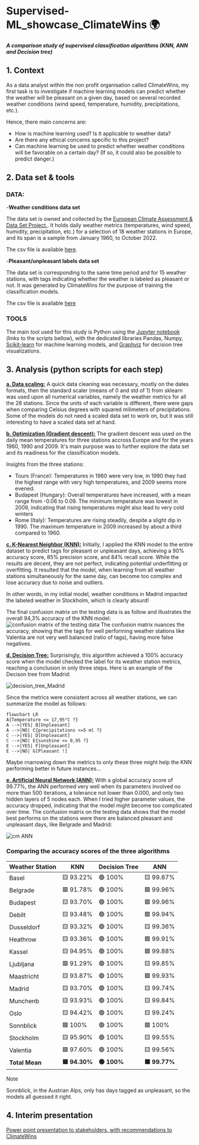 # Supervised-ML_showcase_ClimateWins :earth_africa:
***A comparison study of supervised classification algorithms (KNN, ANN and Decision tree)***

## 1. Context
As a data analyst within the non profit organisation called ClimateWins, my first task is to investigate if machine learning models can predict whether the weather will be pleasant on a given day, based on several recorded weather conditions (wind speed, temperature, humidity, precipitations, etc.). 

Hence, there main concerns are:
- How is machine learning used? Is it applicable to weather data?
- Are there any ethical concerns specific to this project?
- Can machine learning be used to predict whether weather conditions will be favorable on a certain day? (If so, it could also be possible to predict danger.)

## 2. Data set & tools
### DATA:
-**Weather conditions data set**

The data set is owned and collected by the [European Climate Assessment & Data Set Project.](https://www.ecad.eu/). It holds daily weather metrics (temperatures, wind speed, humidity, precipitation, etc.) for a selection of 18 weather stations in Europe, and its span is a sample from January 1960, to October 2022.

The csv file is available [here](https://s3.amazonaws.com/coach-courses-us/public/courses/da-spec-ml/Scripts/A1/Dataset-weather-prediction-dataset-processed.csv).

-**Pleasant/unpleasant labels data set**

The data set is corresponding to the same time period and for 15 weather stations, with tags indicating whether the weather is labeled as pleasant or not. It was generated by ClimateWins for the purpose of training the classification models.

The csv file is available [here](https://s3.amazonaws.com/coach-courses-us/public/courses/da-spec-ml/Scripts/A1/Dataset-Answers-Weather_Prediction_Pleasant_Weather.csv)

### TOOLS

The main tool used for this study is Python using the [Jupyter notebook](https://jupyter.org/) (links to the scripts bellow), with the dedicated libraries Pandas, Numpy, [Scikit-learn](https://scikit-learn.org/stable/) for machine learning models, and [Graphviz](https://graphviz.org/) for decision tree visualizations.

## 3. Analysis (python scripts for each step)

[**a. Data scaling:**](Scripts/1_Data_scaling.ipynb) A quick data cleaning was necessary, mostly on the dates formats, then the standard scaler (means of 0 and std of 1) from sklearn was used upon all numerical variables, namely the weather metrics for all the 28 stations. Since the units of each variable is different, there were gaps when comparing Celsius degrees with squared milimeters of precipitations. Some of the models do not need a scaled data set to work on, but it was still interesting to have a scaled data set at hand.

[**b. Optimization (Gradient descent):**](Scripts/2_Gradient-Descent-for-Temperatures_light.ipynb) The gradient descent was used on the daily mean temperatures for three stations accross Europe and for the years 1960, 1990 and 2009. It's main purpose was to further explore the data set and its readiness for the classification models.

Insights from the three stations:
- Tours (France): Temperatures in 1960 were very low, in 1990 they had the highest range with very high temperatures, and 2009 seems more evened.
- Budapest (Hungary): Overall temperatures have increased, with a mean range from -0.06 to 0.09. The minimum temperature was lowest in 2009, indicating that rising temperatures might also lead to very cold winters
- Rome (Italy): Temperatures are rising steadily, despite a slight dip in 1990. The maximum temperature in 2009 increased by about a third compared to 1960.

[**c. K-Nearest Neighbor (KNN):**](Scripts/3_KNN.ipynb) Initially, I applied the KNN model to the entire dataset to predict tags for pleasant or unpleasant days, achieving a 90% accuracy score, 85% precision score, and 84% recall score. While the results are decent, they are not perfect, indicating potential underfitting or overfitting. It resulted that the model, when learning from all weather stations simultaneously for the same day, can become too complex and lose accuracy due to noise and outliers.

In other words, in my initial model, weather conditions in Madrid impacted the labeled weather in Stockholm, which is clearly absurd!

The final confusion matrix on the testing data is as follow and illustrates the overall 94,3% accuracy of the KNN model:
![confusion matrix of the testing data](Visualizations/cm_KNN_testing.png)
The confusion matrix nuances the accuracy, showing that the tags for well performing weather stations like Valentia are not very well balanced (ratio of tags), having more false negatives.

[**d. Decision Tree:**](Scripts/4_Decision_Tree.ipynb) Surprisingly, this algorithm achieved a 100% accuracy score when the model checked the label for its weather station metrics, reaching a conclusion in only three steps.
Here is an example of the Decison tree from Madrid:

![decision_tree_Madrid](Visualizations/Decision_trees/tree_MADRID.png)

Since the metrics were consistent across all weather stations, we can summarize the model as follows:
```mermaid
flowchart LR
A{Temperature <= 17,95°C ?}
A -->|YES| B[Unpleasant]
A -->|NO| C{precipitations <=5 ml ?}
C -->|YES| D[Unpleasant]
C -->|NO| E{sunshine <= 0,95 ?}
E -->|YES| F[Unpleasant]
E -->|NO| G[Pleasant !]
```
Maybe rnarrowing down the metrics to only these three might help the KNN performing better in future instances...

[**e. Artificial Neural Network (ANN):**](Scripts/5_ANN.ipynb) With a global accuracy score of 99.77%, the ANN performed very well when its parameters involved no more than 500 iterations, a tolerance not lower than 0.000, and only two hidden layers of 5 nodes each. When I tried higher parameter values, the accuracy dropped, indicating that the model might become too complicated over time.
The confusion matrix on the testing data shows that the model best performs on the stations were there are balanced pleasant and unpleasant days, like Belgrade and Madrid:

![cm ANN](Visualizations/cm_ANN_testing.png)

### Comparing the accuracy scores of the three algorithms
| Weather Station | KNN | Decision Tree | ANN |
|----------------|--------------|------------------------|--------------|
| Basel | 🟨 93.22% | 🟢 100% | 🟨 99.87% |
| Belgrade | 🟥 91.78% | 🟢 100% | 🟩 99.96% |
| Budapest | 🟨 93.70% | 🟢 100% | 🟩 99.96% |
| Debilt | 🟨 93.48% | 🟢 100% | 🟩 99.94% |
| Dusseldorf | 🟨 93.32% | 🟢 100% | 🟨 99.36% |
| Heathrow | 🟨 93.36% | 🟢 100% | 🟩 99.91% |
| Kassel | 🟨 94.95% | 🟢 100% | 🟩 99.88% |
| Ljubljana | 🟥 91.29% | 🟢 100% | 🟨 99.85% |
| Maastricht | 🟨 93.87% | 🟢 100% | 🟩 99.93% |
| Madrid | 🟨 93.70% | 🟢 100% | 🟨 99.74% |
| Munchenb | 🟨 93.93% | 🟢 100% | 🟨 99.84% |
| Oslo | 🟨 94.42% | 🟢 100% | 🟨 99.24% |
| Sonnblick | 🟩 100% | 🟢 100% | 🟩 100% |
| Stockholm | 🟨 95.90% | 🟢 100% | 🟨 99.55% |
| Valentia | 🟩 97.60% | 🟢 100% | 🟨 99.56% |
| **Total Mean** | **🟨 94.30%** | **🟢 100%** | **🟩 99.77%** |

> [!NOTE]
>Sonnblick, in the Austrian Alps, only has days tagged as unpleasant, so the models all guessed it right.


## 4. Interim presentation
[Power point presentation to stakeholders, with recommendations to ClimateWins](Interim_report/Findings_presentation.pdf)
